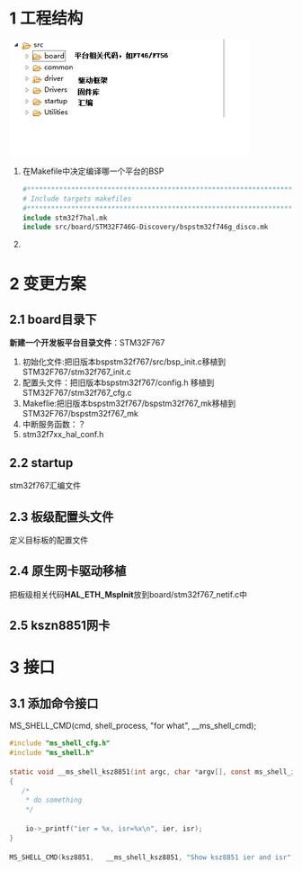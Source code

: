 # 1 工程结构

![image-20200409150721815](TyporaImage/MS-RTOS学习笔记.assets/image-20200409150721815.png)

1. 在Makefile中决定编译哪一个平台的BSP

   ```makefile
   #*********************************************************************************************************
   # Include targets makefiles
   #*********************************************************************************************************
   include stm32f7hal.mk
   include src/board/STM32F746G-Discovery/bspstm32f746g_disco.mk
   ```

2. 



# 2 变更方案

## 2.1 board目录下

**新建一个开发板平台目录文件**：STM32F767

1. 初始化文件:把旧版本bspstm32f767/src/bsp_init.c移植到STM32F767/stm32f767_init.c
2. 配置头文件：把旧版本bspstm32f767/config.h 移植到STM32F767/stm32f767_cfg.c
3. Makeflie:把旧版本bspstm32f767/bspstm32f767_mk移植到STM32F767/bspstm32f767_mk
4. 中断服务函数：？
5.  stm32f7xx_hal_conf.h

## 2.2 startup

stm32f767汇编文件

## 2.3 板级配置头文件

定义目标板的配置文件

## 2.4 原生网卡驱动移植

把板级相关代码**HAL_ETH_MspInit**放到board/stm32f767_netif.c中

## 2.5 kszn8851网卡

# 3 接口

## 3.1 添加命令接口

MS_SHELL_CMD(cmd,   shell_process, "for what", __ms_shell_cmd);

```c
#include "ms_shell_cfg.h"
#include "ms_shell.h"

static void __ms_shell_ksz8851(int argc, char *argv[], const ms_shell_io_t *io)
{
   /*
    * do something
    */
    
    io->_printf("ier = %x, isr=%x\n", ier, isr);
}

MS_SHELL_CMD(ksz8851,   __ms_shell_ksz8851, "Show ksz8851 ier and isr", __ms_shell_cmd_ksz8851);
```

